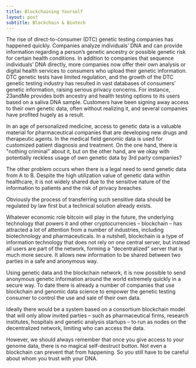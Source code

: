```yaml
---
title: Blockchaining Yourself
layout: post
subtitle: Blockchain & Biotech
---
```

The rise of direct-to-consumer (DTC) genetic testing companies has happened quickly. Companies analyze individuals’ DNA and can provide information regarding a person’s genetic ancestry or possible genetic risk for certain health conditions. In addition to companies that sequence individuals’ DNA directly, more companies now offer their own analysis or digital health services to consumers who upload their genetic information. DTC genetic tests have limited regulation, and the growth of the DTC genetic testing industry has resulted in vast databases of consumers’ genetic information, raising serious privacy concerns. For instance, 23andMe provides both ancestry and health testing options to its users based on a saliva DNA sample. Customers have been signing away access to their own genetic data, often without realizing it, and several companies have profited hugely as a result.

In an age of personalized medicine, access to genetic data is a valuable material for pharmaceutical companies that are developing new drugs and therapeutic agents. In the medical field genomic data is used for customized patient diagnosis and treatment. On the one hand, there is "nothing criminal" about it, but on the other hand, are we okay with potentially reckless usage of own genetic data by 3rd party companies?

The other problem occurs when there is a legal need to send genetic data from A to B. Despite the high utilization value of genetic data within healthcare, it is not widely shared due to the sensitive nature of the information to patients and the risk of privacy breaches.

Obviously the process of transferring such sensitive data should be regulated by law first but a technical solution already exists.

Whatever economic role bitcoin will play in the future, the underlying technology that powers it and other cryptocurrencies – blockchain – has attracted a lot of attention from a number of industries, including biotechnology and pharmaceuticals. In a nutshell, blockchain is a type of information technology that does not rely on one central server, but instead all users are part of the network, forming a "decentralized" server that is much more secure. It allows new information to be shared between two parties in a safe and anonymous way.

Using genetic data and the blockchain network, it is now possible to send anonymous genetic information around the world extremely quickly in a secure way. To date there is already a number of companies that use blockchain and genomic data science to empower the genetic testing consumer to control the use and sale of their own data.

Ideally there would be a system based on a consortium blockchain model that will only allow invited parties – such as pharmaceutical firms, research institutes, hospitals and genetic analysis startups – to run as nodes on the decentralized network, limiting who can access the data.

However, we should always remember that once you give access to your genome data, there is no magical self-destruct button. Not even a blockchain can prevent that from happening. So you still have to be careful about whom you trust with your DNA.
